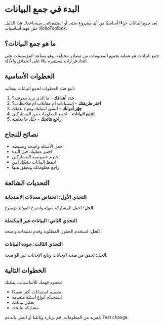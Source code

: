 # البدء في جمع البيانات

يُعد جمع البيانات جزءًا أساسيًا من أي مشروع بحثي أو استقصائي. سيساعدك هذا الدليل على فهم أساسيات KoboToolbox.

## ما هو جمع البيانات؟

جمع البيانات هو عملية تجميع المعلومات من مصادر مختلفة. وهو يساعد المؤسسات على اتخاذ قرارات مستنيرة بناءً على الحقائق والأدلة.

## الخطوات الأساسية

اتبع هذه الخطوات لجمع البيانات بفعالية:

1. **حدد أهدافك** - ما الذي تريد معرفته؟
2. **اختر طريقتك** - استبيانات أم مقابلات أم ملاحظات؟
3. **جهّز أدواتك** - أنشئ أسئلتك ومواد عملك
4. **اجمع البيانات** - اجمع المعلومات من المشاركين
5. **راجع نتائجك** - حلل ما تعلمته

## نصائح للنجاح

- اجعل الأسئلة واضحة وبسيطة
- اختبر عمليتك قبل البدء
- احترم خصوصية المشاركين
- احفظ البيانات بشكل آمن
- راجع معلوماتك وتحقق منها

## التحديات الشائعة

### التحدي الأول: انخفاض معدلات الاستجابة
**الحل:** اجعل المشاركة سهلة واشرح الفوائد بوضوح.

### التحدي الثاني: البيانات غير المكتملة
**الحل:** استخدم الحقول المطلوبة وقدم تعليمات واضحة.

### التحدي الثالث: جودة البيانات
**الحل:** تحقق من صحة الإجابات وتابع الإجابات غير الواضحة.

## الخطوات التالية

بمجرد فهمك للأساسيات، يمكنك:
- تصميم استبيانات أكثر تعقيدًا
- استخدام أنواع أسئلة متقدمة
- تحليل بياناتك
- مشاركة نتائجك

لمزيد من المعلومات، قم بزيارة وثائقنا أو اتصل بالدعم.
Test change